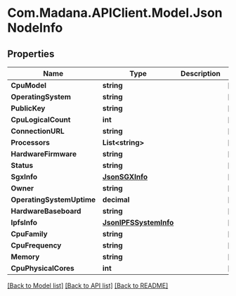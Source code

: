 
# Com.Madana.APIClient.Model.JsonNodeInfo

## Properties

Name | Type | Description | Notes
------------ | ------------- | ------------- | -------------
**CpuModel** | **string** |  | [optional] 
**OperatingSystem** | **string** |  | [optional] 
**PublicKey** | **string** |  | [optional] 
**CpuLogicalCount** | **int** |  | [optional] 
**ConnectionURL** | **string** |  | [optional] 
**Processors** | **List&lt;string&gt;** |  | [optional] 
**HardwareFirmware** | **string** |  | [optional] 
**Status** | **string** |  | [optional] 
**SgxInfo** | [**JsonSGXInfo**](JsonSGXInfo.md) |  | [optional] 
**Owner** | **string** |  | [optional] 
**OperatingSystemUptime** | **decimal** |  | [optional] 
**HardwareBaseboard** | **string** |  | [optional] 
**IpfsInfo** | [**JsonIPFSSystemInfo**](JsonIPFSSystemInfo.md) |  | [optional] 
**CpuFamily** | **string** |  | [optional] 
**CpuFrequency** | **string** |  | [optional] 
**Memory** | **string** |  | [optional] 
**CpuPhysicalCores** | **int** |  | [optional] 

[[Back to Model list]](../README.md#documentation-for-models)
[[Back to API list]](../README.md#documentation-for-api-endpoints)
[[Back to README]](../README.md)

